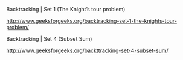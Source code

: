Backtracking | Set 1 (The Knight’s tour problem)

http://www.geeksforgeeks.org/backtracking-set-1-the-knights-tour-problem/

Backtracking | Set 4 (Subset Sum)

http://www.geeksforgeeks.org/backttracking-set-4-subset-sum/
